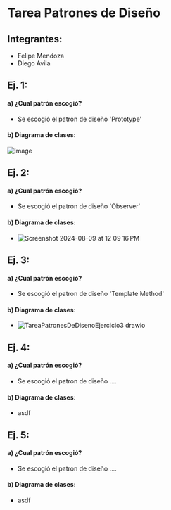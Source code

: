 # Tarea Patrones de Diseño
## Integrantes:
- Felipe Mendoza
- Diego Avila
## Ej. 1:
#### a) ¿Cual patrón escogió?
- Se escogió el patron de diseño 'Prototype'
#### b) Diagrama de clases:
![image](https://github.com/user-attachments/assets/6a7e5163-d1c1-4d47-8aa0-18ec74ae4b80)
## Ej. 2:
#### a) ¿Cual patrón escogió?
- Se escogió el patron de diseño 'Observer'
#### b) Diagrama de clases:
- ![Screenshot 2024-08-09 at 12 09 16 PM](https://github.com/user-attachments/assets/8e576449-8841-45e4-ac8c-9a09d7fed10e)
## Ej. 3:
#### a) ¿Cual patrón escogió?
- Se escogió el patron de diseño 'Template Method'
#### b) Diagrama de clases:
- ![TareaPatronesDeDisenoEjercicio3 drawio](https://github.com/user-attachments/assets/722d710a-83a5-46fc-b749-65c65856d2d1)

## Ej. 4:
#### a) ¿Cual patrón escogió?
- Se escogió el patron de diseño ....
#### b) Diagrama de clases:
- asdf
## Ej. 5:
#### a) ¿Cual patrón escogió?
- Se escogió el patron de diseño ....
#### b) Diagrama de clases:
- asdf
